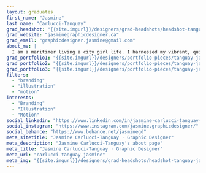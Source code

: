 ```yaml
---
layout: graduates
first_name: "Jasmine"
last_name: "Carlucci-Tanguay"
grad_headshot: "{{site.imgurl}}/designers/grad-headshots/headshot-tanguay-jasmine.jpg"
grad_website: "jasminegraphicdesigner.ca"
grad_email: "graphicdesigner.jasmine@gmail.com"
about_me: |
  I am a maritimer living a city girl life. I harnessed my vibrant, quirky, and hardworking side into my designs. You’ll see me around with a Coca-Cola in hand, dreaming about travel.
grad_portfolio1: "{{site.imgurl}}/designers/portfolio-pieces/tanguay-jasmine-portfolio1.mp4"
grad_portfolio2: "{{site.imgurl}}/designers/portfolio-pieces/tanguay-jasmine-portfolio2.jpg"
grad_portfolio3: "{{site.imgurl}}/designers/portfolio-pieces/tanguay-jasmine-portfolio3.jpg"
filters:
  - "branding"
  - "illustration"
  - "motion"
interests:
  - "Branding"
  - "Illustration"
  - "Motion"
social_linkedin: "https://www.linkedin.com/in/jasmine-carlucci-tanguay-944b30195/"
social_instagram: "https://www.instagram.com/jasmine.graphicdesigner/"
social_behance: "https://www.behance.net/jasminegd"
meta_sitetitle: "Jasmine Carlucci-Tanguay · Graphic Designer"
meta_description: "Jasmine Carlucci-Tanguay's about page"
meta_title: "Jasmine Carlucci-Tanguay · Graphic Designer"
meta_url: "carlucci-tanguay-jasmine"
meta_img: "{{site.imgurl}}/designers/grad-headshots/headshot-tanguay-jasmine.jpg"
---
```

